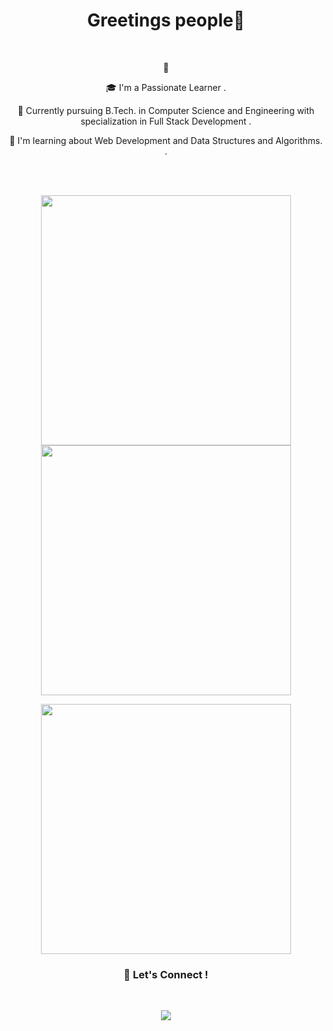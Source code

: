 <h1 align="center">Greetings people👋</h1>
<br>

<p align = "center">
👀 
</p>
<p align = "center">
🎓 I'm a Passionate Learner .
</p>
<p align = "center">
 🔭 Currently pursuing B.Tech. in Computer Science and Engineering with specialization in Full Stack Development .
</p><p align = "center">
 🌱 I'm learning about Web Development and Data Structures and Algorithms. .
</p>
<br>
<br>
<p align = "center">
  <img src = "https://github-readme-stats.vercel.app/api?username=sharduli8090&hide=contribs,prs&include_all_commits=true&theme=tokyonight&hide_border=true" width = 400>
  <img src = "https://github-readme-streak-stats.herokuapp.com?user=sharduli8090&theme=tokyonight&hide_border=true" width = 400>
</p>

<p align = "center">
  <img src = "https://github-readme-stats.vercel.app/api/top-langs/?username=sharduli8090&theme=tokyonight&hide_border=true"  width = 400>
 </p>

<h3 align="center">🤝 Let's Connect !</h3>

<br>


<p align = "center">
<a href="https://www.linkedin.com/in/shardulipandey/" >
  <img src = "https://img.shields.io/badge/LinkedIn-0077B5?style=for-the-badge&logo=linkedin&logoColor=white"></a>

</p>
